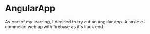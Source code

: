 # AngularApp
As part of my learning, I decided to try out an angular app.
A basic e-commerce web ap with firebase as it's back end

